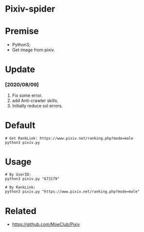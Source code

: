 # Pixiv-spider

# Premise
- Python3;     
- Get image from pixiv.

# Update
### [2020/08/09]
1. Fix some error.
2. add Anti-crawler skills.
3. Initially reduce ssl errors.

# Default
```
# Get RankLink: https://www.pixiv.net/ranking.php?mode=male    
python3 pixiv.py    
```

# Usage
```
# By UserID:
python3 pixiv.py "673179"

# By RankLink:
python3 pixiv.py "https://www.pixiv.net/ranking.php?mode=male"
```

# Related
- https://github.com/MoeClub/Pixiv
